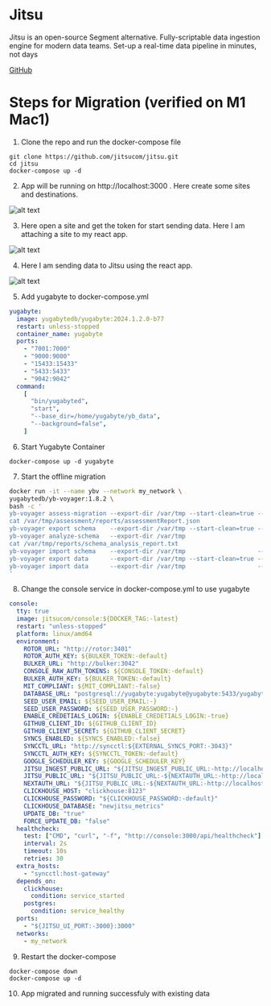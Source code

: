 # Jitsu

Jitsu is an open-source Segment alternative. Fully-scriptable data ingestion engine for modern data teams. Set-up a real-time data pipeline in minutes, not days

[GitHub](https://github.com/jitsucom/jitsu)

# Steps for Migration (verified on M1 Mac1)

1. Clone the repo and run the docker-compose file

```
git clone https://github.com/jitsucom/jitsu.git
cd jitsu
docker-compose up -d
```

2. App will be running on http://localhost:3000 . Here create some sites and destinations.

![alt text](image-1.png)

3. Here open a site and get the token for start sending data. Here I am attaching a site to my react app.

![alt text](image-2.png)

4. Here I am sending data to Jitsu using the react app.

![alt text](image-3.png)

5. Add yugabyte to docker-compose.yml

```yml
yugabyte:
  image: yugabytedb/yugabyte:2024.1.2.0-b77
  restart: unless-stopped
  container_name: yugabyte
  ports:
    - "7001:7000"
    - "9000:9000"
    - "15433:15433"
    - "5433:5433"
    - "9042:9042"
  command:
    [
      "bin/yugabyted",
      "start",
      "--base_dir=/home/yugabyte/yb_data",
      "--background=false",
    ]
```

6. Start Yugabyte Container

```
docker-compose up -d yugabyte

```

7. Start the offline migration

```bash
docker run -it --name ybv --network my_network \
yugabytedb/yb-voyager:1.8.2 \
bash -c '
yb-voyager assess-migration --export-dir /var/tmp --start-clean=true --source-db-host docker-postgres-1 --source-db-user postgres --source-db-password postgres --source-db-name postgres --source-db-schema public,newjitsu --source-db-type postgresql --iops-capture-interval 0
cat /var/tmp/assessment/reports/assessmentReport.json
yb-voyager export schema    --export-dir /var/tmp --start-clean=true --source-db-host docker-postgres-1 --source-db-user postgres --source-db-password postgres --source-db-name postgres --source-db-schema public,newjitsu --source-db-type postgresql
yb-voyager analyze-schema   --export-dir /var/tmp
cat /var/tmp/reports/schema_analysis_report.txt
yb-voyager import schema    --export-dir /var/tmp                    --target-db-host yugabyte --target-db-user yugabyte --target-db-password yugabyte --target-db-name yugabyte --target-db-schema public,newjitsu
yb-voyager export data      --export-dir /var/tmp --start-clean=true --source-db-host docker-postgres-1 --source-db-user postgres --source-db-password postgres --source-db-name postgres --source-db-schema public,newjitsu --source-db-type postgresql
yb-voyager import data      --export-dir /var/tmp                    --target-db-host yugabyte --target-db-user yugabyte --target-db-password yugabyte --target-db-name yugabyte
'
```

8. Change the console service in docker-compose.yml to use yugabyte

```yml
console:
  tty: true
  image: jitsucom/console:${DOCKER_TAG:-latest}
  restart: "unless-stopped"
  platform: linux/amd64
  environment:
    ROTOR_URL: "http://rotor:3401"
    ROTOR_AUTH_KEY: ${BULKER_TOKEN:-default}
    BULKER_URL: "http://bulker:3042"
    CONSOLE_RAW_AUTH_TOKENS: ${CONSOLE_TOKEN:-default}
    BULKER_AUTH_KEY: ${BULKER_TOKEN:-default}
    MIT_COMPLIANT: ${MIT_COMPLIANT:-false}
    DATABASE_URL: "postgresql://yugabyte:yugabyte@yugabyte:5433/yugabyte?schema=newjitsu"
    SEED_USER_EMAIL: ${SEED_USER_EMAIL:-}
    SEED_USER_PASSWORD: ${SEED_USER_PASSWORD:-}
    ENABLE_CREDETIALS_LOGIN: ${ENABLE_CREDETIALS_LOGIN:-true}
    GITHUB_CLIENT_ID: ${GITHUB_CLIENT_ID}
    GITHUB_CLIENT_SECRET: ${GITHUB_CLIENT_SECRET}
    SYNCS_ENABLED: ${SYNCS_ENABLED:-false}
    SYNCCTL_URL: "http://syncctl:${EXTERNAL_SYNCS_PORT:-3043}"
    SYNCCTL_AUTH_KEY: ${SYNCCTL_TOKEN:-default}
    GOOGLE_SCHEDULER_KEY: ${GOOGLE_SCHEDULER_KEY}
    JITSU_INGEST_PUBLIC_URL: "${JITSU_INGEST_PUBLIC_URL:-http://localhost:${JITSU_INGEST_PORT:-8080}/}"
    JITSU_PUBLIC_URL: "${JITSU_PUBLIC_URL:-${NEXTAUTH_URL:-http://localhost:${JITSU_UI_PORT:-3000}/}}"
    NEXTAUTH_URL: "${JITSU_PUBLIC_URL:-${NEXTAUTH_URL:-http://localhost:${JITSU_UI_PORT:-3000}/}}"
    CLICKHOUSE_HOST: "clickhouse:8123"
    CLICKHOUSE_PASSWORD: "${CLICKHOUSE_PASSWORD:-default}"
    CLICKHOUSE_DATABASE: "newjitsu_metrics"
    UPDATE_DB: "true"
    FORCE_UPDATE_DB: "false"
  healthcheck:
    test: ["CMD", "curl", "-f", "http://console:3000/api/healthcheck"]
    interval: 2s
    timeout: 10s
    retries: 30
  extra_hosts:
    - "syncctl:host-gateway"
  depends_on:
    clickhouse:
      condition: service_started
    postgres:
      condition: service_healthy
  ports:
    - "${JITSU_UI_PORT:-3000}:3000"
  networks:
    - my_network
```

9. Restart the docker-compose

```
docker-compose down
docker-compose up -d
```

10. App migrated and running successfuly with existing data
